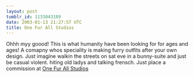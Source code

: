 ```yaml
---
layout: post
tumblr_id: 1133043109
date: 2003-01-13 21:27:57 UTC
title: One Fur All Studios
---
```


Ohhh myy goood! This is what humanity have been looking for for ages and ages! A comapny whos speciality is making furry outfits after your own design. Just imagine walkin the streets on sat eve in a bunny-suite and just be casual violent. hiting old ladys and talking frensch. Just place a commission at <a href="http://www.onefurall.com/" target="_blank">One Fur All Studios</a>
